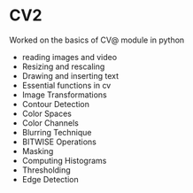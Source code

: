 # CV2

Worked on the basics of CV@ module in python
 - reading images and video
 - Resizing and rescaling
 - Drawing and inserting text
 - Essential functions in cv
 - Image Transformations
 - Contour Detection
 - Color Spaces
 - Color Channels
 - Blurring Technique
 - BITWISE Operations
 - Masking
 - Computing Histograms
 - Thresholding
 - Edge Detection
